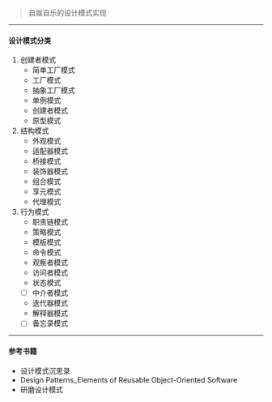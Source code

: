 > 自娱自乐的设计模式实现
---
#### 设计模式分类
1. 创建者模式
    - 简单工厂模式
    - 工厂模式
    - 抽象工厂模式
    - 单例模式
    - 创建者模式
    - 原型模式
2. 结构模式
    - 外观模式
    - 适配器模式
    - 桥接模式
    - 装饰器模式
    - 组合模式
    - 享元模式
    - 代理模式
3. 行为模式
    - 职责链模式
    - 策略模式
    - 模板模式
    - 命令模式
    - 观察者模式
    - 访问者模式
    - 状态模式
    - [ ] 中介者模式
    - 迭代器模式
    - 解释器模式
    - [ ] 备忘录模式
---
#### 参考书籍
- 设计模式沉思录
- Design Patterns_Elements of Reusable Object-Oriented Software
- 研磨设计模式